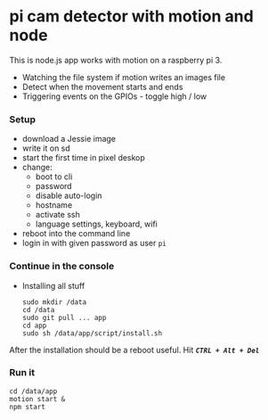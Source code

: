 # pi cam detector with motion and node

This is node.js app works with motion on a raspberry pi 3.

* Watching the file system if motion writes an images file
* Detect when the movement starts and ends
* Triggering events on the GPIOs - toggle high / low

### Setup

* download a Jessie image
* write it on sd
* start the first time in pixel deskop
* change:
    * boot to cli
    * password
    * disable auto-login
    * hostname
    * activate ssh
    * language settings, keyboard, wifi
* reboot into the command line
* login in with given password as user `pi`

### Continue in the console

* Installing all stuff
 
      sudo mkdir /data
      cd /data
      sudo git pull ... app
      cd app
      sudo sh /data/app/script/install.sh
      
After the installation should be a reboot useful.
Hit ***`` CTRL + Alt + Del ``***
      
### Run it

    cd /data/app
    motion start &
    npm start


